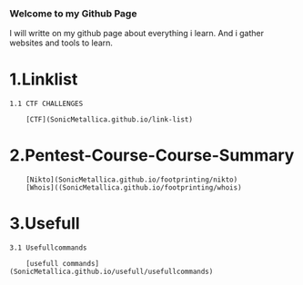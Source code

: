 ### Welcome to my Github Page

I will writte on my github page about everything i learn. And i gather websites and tools to learn.

# 1.Linklist

    1.1 CTF CHALLENGES
        
        [CTF](SonicMetallica.github.io/link-list)

# 2.Pentest-Course-Course-Summary
        
        [Nikto](SonicMetallica.github.io/footprinting/nikto)
        [Whois]((SonicMetallica.github.io/footprinting/whois)

# 3.Usefull

    3.1 Usefullcommands
         
        [usefull commands](SonicMetallica.github.io/usefull/usefullcommands)







